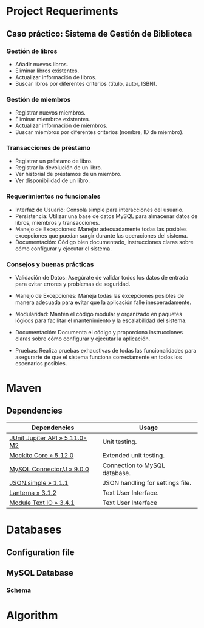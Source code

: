 
# Project Requeriments

## **Caso práctico: Sistema de Gestión de Biblioteca**

### Gestión de libros
- Añadir nuevos libros.
- Eliminar libros existentes.
- Actualizar información de libros. 
- Buscar libros por diferentes criterios (título, autor, ISBN).

### Gestión de miembros
- Registrar nuevos miembros.
- Eliminar miembros existentes.
- Actualizar información de miembros.
- Buscar miembros por diferentes criterios (nombre, ID de miembro).

### Transacciones de préstamo
- Registrar un préstamo de libro.
- Registrar la devolución de un libro. 
- Ver historial de préstamos de un miembro.
- Ver disponibilidad de un libro.
 
### Requerimientos no funcionales  
- Interfaz de Usuario: Consola simple para interacciones del usuario.
- Persistencia: Utilizar una base de datos MySQL para almacenar datos de libros, miembros y transacciones.
- Manejo de Excepciones: Manejar adecuadamente todas las posibles excepciones que puedan surgir durante las operaciones del sistema.
- Documentación: Código bien documentado, instrucciones claras sobre cómo configurar y ejecutar el sistema.
 
### Consejos y buenas prácticas

- Validación de Datos:
Asegúrate de validar todos los datos de entrada para evitar errores y problemas de seguridad.

- Manejo de Excepciones:
Maneja todas las excepciones posibles de manera adecuada para evitar que la aplicación falle inesperadamente.

- Modularidad:
Mantén el código modular y organizado en paquetes lógicos para facilitar el mantenimiento y la escalabilidad del sistema.

- Documentación:
Documenta el código y proporciona instrucciones claras sobre cómo configurar y ejecutar la aplicación.

- Pruebas:
Realiza pruebas exhaustivas de todas las funcionalidades para asegurarte de que el sistema funciona correctamente en todos los escenarios posibles.
 

# Maven

## Dependencies 

| Dependencies | Usage |
|-|-|
| [JUnit Jupiter API » 5.11.0-M2](https://mvnrepository.com/artifact/org.junit.jupiter/junit-jupiter-api/5.11.0-M2) | Unit testing. |
| [Mockito Core » 5.12.0](https://mvnrepository.com/artifact/org.mockito/mockito-core/5.12.0) | Extended unit testing. |
| [MySQL Connector/J » 9.0.0](https://mvnrepository.com/artifact/com.mysql/mysql-connector-j/9.0.0) | Connection to MySQL database. |
| [JSON.simple » 1.1.1](https://mvnrepository.com/artifact/com.googlecode.json-simple/json-simple/1.1.1) | JSON handling for settings file. |
| [Lanterna » 3.1.2](https://mvnrepository.com/artifact/com.googlecode.lanterna/lanterna/3.1.2) | Text User Interface. |
| [Module Text IO » 3.4.1](https://mvnrepository.com/artifact/org.beryx/text-io/3.4.1) | Text User Interface |

# Databases

## Configuration file

## MySQL Database

### Schema



# Algorithm

